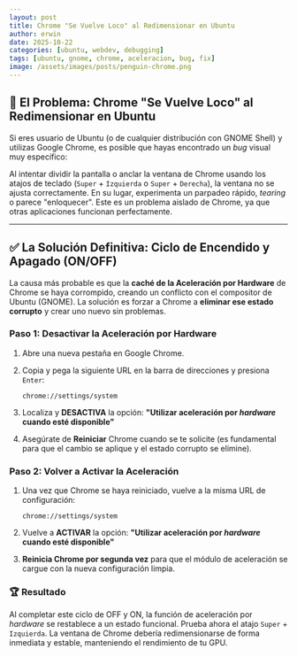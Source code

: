 ```yaml
---
layout: post
title: Chrome "Se Vuelve Loco" al Redimensionar en Ubuntu
author: erwin
date: 2025-10-22
categories: [ubuntu, webdev, debugging]
tags: [ubuntu, gnome, chrome, aceleracion, bug, fix]
image: /assets/images/posts/penguin-chrome.png
---
```


## 🐞 El Problema: Chrome "Se Vuelve Loco" al Redimensionar en Ubuntu

Si eres usuario de Ubuntu (o de cualquier distribución con GNOME Shell) y utilizas Google Chrome, es posible que hayas encontrado un *bug* visual muy específico:

Al intentar dividir la pantalla o anclar la ventana de Chrome usando los atajos de teclado (`Super` + `Izquierda` o `Super` + `Derecha`), la ventana no se ajusta correctamente. En su lugar, experimenta un parpadeo rápido, *tearing* o parece "enloquecer". Este es un problema aislado de Chrome, ya que otras aplicaciones funcionan perfectamente.

---

## ✅ La Solución Definitiva: Ciclo de Encendido y Apagado (ON/OFF)

La causa más probable es que la **caché de la Aceleración por Hardware** de Chrome se haya corrompido, creando un conflicto con el compositor de Ubuntu (GNOME). La solución es forzar a Chrome a **eliminar ese estado corrupto** y crear uno nuevo sin problemas.

### Paso 1: Desactivar la Aceleración por Hardware

1.  Abre una nueva pestaña en Google Chrome.
2.  Copia y pega la siguiente URL en la barra de direcciones y presiona `Enter`:

    ```
    chrome://settings/system
    ```

3.  Localiza y **DESACTIVA** la opción:
    **"Utilizar aceleración por *hardware* cuando esté disponible"**

4.  Asegúrate de **Reiniciar** Chrome cuando se te solicite (es fundamental para que el cambio se aplique y el estado corrupto se elimine).

### Paso 2: Volver a Activar la Aceleración

1.  Una vez que Chrome se haya reiniciado, vuelve a la misma URL de configuración:

    ```
    chrome://settings/system
    ```

2.  Vuelve a **ACTIVAR** la opción:
    **"Utilizar aceleración por *hardware* cuando esté disponible"**

3.  **Reinicia Chrome por segunda vez** para que el módulo de aceleración se cargue con la nueva configuración limpia.

### 🏆 Resultado

Al completar este ciclo de OFF y ON, la función de aceleración por *hardware* se restablece a un estado funcional. Prueba ahora el atajo `Super` + `Izquierda`. La ventana de Chrome debería redimensionarse de forma inmediata y estable, manteniendo el rendimiento de tu GPU.
